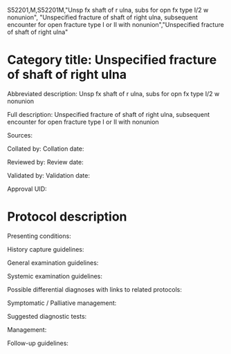 S52201,M,S52201M,"Unsp fx shaft of r ulna, subs for opn fx type I/2 w nonunion", "Unspecified fracture of shaft of right ulna, subsequent encounter for open fracture type I or II with nonunion","Unspecified fracture of shaft of right ulna"
# Category title: Unspecified fracture of shaft of right ulna

Abbreviated description: Unsp fx shaft of r ulna, subs for opn fx type I/2 w nonunion

Full description: Unspecified fracture of shaft of right ulna, subsequent encounter for open fracture type I or II with nonunion

Sources:

Collated by:
Collation date:

Reviewed by:
Review date:

Validated by:
Validation date:

Approval UID:

# Protocol description

Presenting conditions:

History capture guidelines:

General examination guidelines:

Systemic examination guidelines:

Possible differential diagnoses with links to related protocols:

Symptomatic / Palliative management:

Suggested diagnostic tests:

Management:

Follow-up guidelines:
